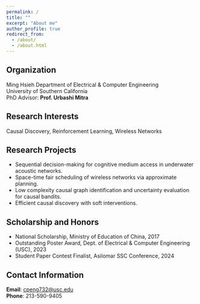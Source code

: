 ```yaml
---
permalink: /
title: ""
excerpt: "About me"
author_profile: true
redirect_from: 
  - /about/
  - /about.html
---
```


## Organization
Ming Hsieh Department of Electrical & Computer Engineering \
University of Southern California \
PhD Advisor: **Prof. Urbashi Mitra**

## Research Interests
Causal Discovery, Reinforcement Learning, Wireless Networks

## Research Projects
* Sequential decision-making for cognitive medium access in underwater acoustic networks.
* Space-time fair scheduling of wireless networks via approximate planning.
* Low complexity causal graph identification and uncertainty evaluation for causal bandits.
* Efficient causal discovery with soft interventions.

## Scholarship and Honors ##
* National Scholarship, Ministry of Education of China, 2017
* Outstanding Poster Award, Dept. of Electrical & Computer Engineering (USC), 2023
* Student Paper Contest Finalist, Asilomar SSC Conference, 2024

## Contact Information
**Email**: cpeng732@usc.edu \
**Phone**: 213-590-9405
